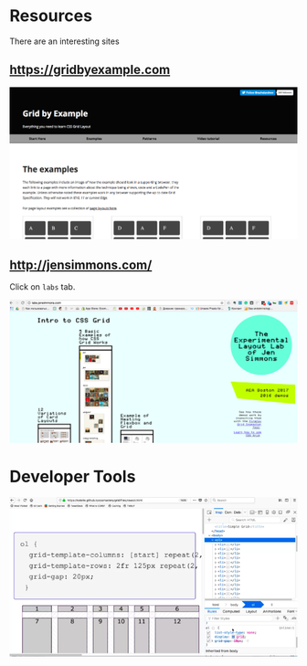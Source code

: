 # Resources
There are an interesting sites

## https://gridbyexample.com

![site](../site.png)

## http://jensimmons.com/

Click on `labs` tab. 

![jensimmons](../jensimmons.png)

# Developer Tools

![debugging](../debugging.png)

